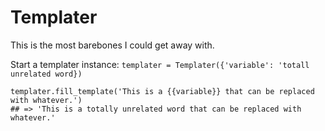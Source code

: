 # Templater

This is the most barebones I could get away with.

Start a templater instance: `templater = Templater({'variable': 'totall unrelated word})`

    templater.fill_template('This is a {{variable}} that can be replaced with whatever.')
    ## => 'This is a totally unrelated word that can be replaced with whatever.'
